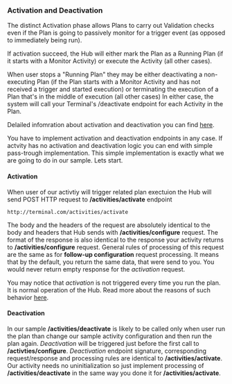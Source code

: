 
### Activation and Deactivation

The distinct Activation phase allows Plans to carry out Validation checks even if the Plan is going to passively monitor for a trigger event (as opposed to immediately being run).

If activation succeed, the Hub will either mark the Plan as a Running Plan (if it starts with a Monitor Activity) or execute the Activity (all other cases).

When user stops a "Running Plan" they may be either deactivating a non-executing Plan (if the Plan starts with a Monitor Activity and has not received a trigger and started execution) or terminating the execution of a Plan that's in the middle of execution (all other cases)
In either case, the system will call your Terminal's /deactivate endpoint for each Activity in the Plan.


Delailed infomration about activation and deactivation you can find [here](https://github.com/Fr8org/Fr8Core/blob/master/Docs/ForDevelopers/Objects/PlansActivationAndRunning.md). 

You have to implement activation and deactivation endpoints in any case. If actvity has no activation and deactivation logic you can end with simple pass-trough implementation. This simple implementation is exactly what we are going to do in our sample. Lets start. 

#### Activation

When user of our activtiy will trigger related plan exectuion the Hub will send POST HTTP request to **/activities/activate** endpoint
	
	http://terminal.com/activities/activate
    
The body and the headers of the request are absolutely identical to the body and headers that Hub sends with **/activities/configure** request. The format of the response is also identical to the response your activity returns to **/activities/configure** request. General rules of processing of this request are the same as for **follow-up configuration** request processing. It means that by the default, you return the same data, that were send to you. You would never return empty response for the *activation* request. 

You may notice that *activation* is not triggered every time you run the plan. It is normal operation of the Hub. Read more about the reasons of such behavior [here](https://github.com/Fr8org/Fr8Core/blob/master/Docs/ForDevelopers/Objects/PlansActivationAndRunning.md).

#### Deactivation
In our sample **/activities/deactivate** is likely to be called only when user run the plan than change our sample activity configuration and then run the plan again. *Deactivation* will be triggered just before the first call to **/activties/configure**. *Deactivation* endpoint signature, corresponding request/response and processing rules are identical to **/activities/activate**. Our activity needs no uninitialization so just implement processing of **/activities/deactivate** in the same way you done it for **/activities/activate**.
